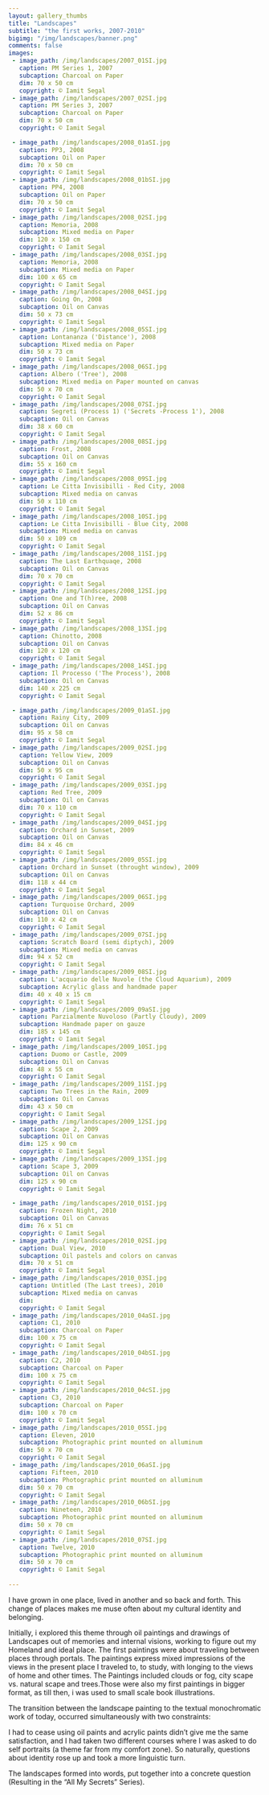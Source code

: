 ```yaml
---
layout: gallery_thumbs
title: "Landscapes"
subtitle: "the first works, 2007-2010"
bigimg: "/img/landscapes/banner.png"
comments: false
images:
 - image_path: /img/landscapes/2007_01SI.jpg
   caption: PM Series 1, 2007
   subcaption: Charcoal on Paper
   dim: 70 x 50 cm
   copyright: © Iamit Segal
 - image_path: /img/landscapes/2007_02SI.jpg
   caption: PM Series 3, 2007
   subcaption: Charcoal on Paper
   dim: 70 x 50 cm
   copyright: © Iamit Segal

 - image_path: /img/landscapes/2008_01aSI.jpg
   caption: PP3, 2008
   subcaption: Oil on Paper
   dim: 70 x 50 cm
   copyright: © Iamit Segal
 - image_path: /img/landscapes/2008_01bSI.jpg
   caption: PP4, 2008
   subcaption: Oil on Paper
   dim: 70 x 50 cm
   copyright: © Iamit Segal
 - image_path: /img/landscapes/2008_02SI.jpg
   caption: Memoria, 2008
   subcaption: Mixed media on Paper
   dim: 120 x 150 cm
   copyright: © Iamit Segal 
 - image_path: /img/landscapes/2008_03SI.jpg
   caption: Memoria, 2008
   subcaption: Mixed media on Paper
   dim: 100 x 65 cm
   copyright: © Iamit Segal
 - image_path: /img/landscapes/2008_04SI.jpg
   caption: Going On, 2008
   subcaption: Oil on Canvas
   dim: 50 x 73 cm
   copyright: © Iamit Segal  
 - image_path: /img/landscapes/2008_05SI.jpg
   caption: Lontananza ('Distance'), 2008 
   subcaption: Mixed media on Paper
   dim: 50 x 73 cm
   copyright: © Iamit Segal
 - image_path: /img/landscapes/2008_06SI.jpg
   caption: Albero ('Tree'), 2008
   subcaption: Mixed media on Paper mounted on canvas
   dim: 50 x 70 cm
   copyright: © Iamit Segal 
 - image_path: /img/landscapes/2008_07SI.jpg
   caption: Segreti (Process 1) ('Secrets -Process 1'), 2008 
   subcaption: Oil on Canvas
   dim: 38 x 60 cm
   copyright: © Iamit Segal 
 - image_path: /img/landscapes/2008_08SI.jpg
   caption: Frost, 2008 
   subcaption: Oil on Canvas
   dim: 55 x 160 cm
   copyright: © Iamit Segal 
 - image_path: /img/landscapes/2008_09SI.jpg
   caption: Le Citta Invisibilli - Red City, 2008
   subcaption: Mixed media on canvas
   dim: 50 x 110 cm
   copyright: © Iamit Segal 
 - image_path: /img/landscapes/2008_10SI.jpg
   caption: Le Citta Invisibilli - Blue City, 2008 
   subcaption: Mixed media on canvas
   dim: 50 x 109 cm
   copyright: © Iamit Segal
 - image_path: /img/landscapes/2008_11SI.jpg
   caption: The Last Earthquaqe, 2008 
   subcaption: Oil on Canvas
   dim: 70 x 70 cm
   copyright: © Iamit Segal 
 - image_path: /img/landscapes/2008_12SI.jpg
   caption: One and T(h)ree, 2008 
   subcaption: Oil on Canvas
   dim: 52 x 86 cm
   copyright: © Iamit Segal 
 - image_path: /img/landscapes/2008_13SI.jpg
   caption: Chinotto, 2008 
   subcaption: Oil on Canvas
   dim: 120 x 120 cm
   copyright: © Iamit Segal
 - image_path: /img/landscapes/2008_14SI.jpg
   caption: Il Processo ('The Process'), 2008 
   subcaption: Oil on Canvas
   dim: 140 x 225 cm
   copyright: © Iamit Segal 

 - image_path: /img/landscapes/2009_01aSI.jpg
   caption: Rainy City, 2009
   subcaption: Oil on Canvas
   dim: 95 x 58 cm
   copyright: © Iamit Segal
 - image_path: /img/landscapes/2009_02SI.jpg
   caption: Yellow View, 2009
   subcaption: Oil on Canvas
   dim: 50 x 95 cm
   copyright: © Iamit Segal
 - image_path: /img/landscapes/2009_03SI.jpg
   caption: Red Tree, 2009
   subcaption: Oil on Canvas
   dim: 70 x 110 cm
   copyright: © Iamit Segal
 - image_path: /img/landscapes/2009_04SI.jpg
   caption: Orchard in Sunset, 2009
   subcaption: Oil on Canvas
   dim: 84 x 46 cm
   copyright: © Iamit Segal
 - image_path: /img/landscapes/2009_05SI.jpg
   caption: Orchard in Sunset (throught window), 2009
   subcaption: Oil on Canvas
   dim: 118 x 44 cm
   copyright: © Iamit Segal
 - image_path: /img/landscapes/2009_06SI.jpg
   caption: Turquoise Orchard, 2009
   subcaption: Oil on Canvas
   dim: 110 x 42 cm
   copyright: © Iamit Segal
 - image_path: /img/landscapes/2009_07SI.jpg
   caption: Scratch Board (semi diptych), 2009
   subcaption: Mixed media on canvas
   dim: 94 x 52 cm
   copyright: © Iamit Segal
 - image_path: /img/landscapes/2009_08SI.jpg
   caption: L'acquario delle Nuvole (the Cloud Aquarium), 2009
   subcaption: Acrylic glass and handmade paper
   dim: 40 x 40 x 15 cm
   copyright: © Iamit Segal
 - image_path: /img/landscapes/2009_09aSI.jpg
   caption: Parzialmente Nuvoloso (Partly Cloudy), 2009
   subcaption: Handmade paper on gauze
   dim: 185 x 145 cm
   copyright: © Iamit Segal
 - image_path: /img/landscapes/2009_10SI.jpg
   caption: Duomo or Castle, 2009
   subcaption: Oil on Canvas
   dim: 48 x 55 cm
   copyright: © Iamit Segal
 - image_path: /img/landscapes/2009_11SI.jpg
   caption: Two Trees in the Rain, 2009
   subcaption: Oil on Canvas
   dim: 43 x 50 cm
   copyright: © Iamit Segal
 - image_path: /img/landscapes/2009_12SI.jpg
   caption: Scape 2, 2009
   subcaption: Oil on Canvas
   dim: 125 x 90 cm
   copyright: © Iamit Segal
 - image_path: /img/landscapes/2009_13SI.jpg
   caption: Scape 3, 2009
   subcaption: Oil on Canvas
   dim: 125 x 90 cm
   copyright: © Iamit Segal

 - image_path: /img/landscapes/2010_01SI.jpg
   caption: Frozen Night, 2010
   subcaption: Oil on Canvas
   dim: 76 x 51 cm
   copyright: © Iamit Segal
 - image_path: /img/landscapes/2010_02SI.jpg
   caption: Dual View, 2010
   subcaption: Oil pastels and colors on canvas
   dim: 70 x 51 cm
   copyright: © Iamit Segal
 - image_path: /img/landscapes/2010_03SI.jpg
   caption: Untitled (The Last trees), 2010
   subcaption: Mixed media on canvas
   dim: 
   copyright: © Iamit Segal
 - image_path: /img/landscapes/2010_04aSI.jpg
   caption: C1, 2010
   subcaption: Charcoal on Paper
   dim: 100 x 75 cm
   copyright: © Iamit Segal
 - image_path: /img/landscapes/2010_04bSI.jpg
   caption: C2, 2010
   subcaption: Charcoal on Paper
   dim: 100 x 75 cm
   copyright: © Iamit Segal
 - image_path: /img/landscapes/2010_04cSI.jpg
   caption: C3, 2010
   subcaption: Charcoal on Paper
   dim: 100 x 70 cm
   copyright: © Iamit Segal
 - image_path: /img/landscapes/2010_05SI.jpg
   caption: Eleven, 2010
   subcaption: Photographic print mounted on alluminum
   dim: 50 x 70 cm
   copyright: © Iamit Segal
 - image_path: /img/landscapes/2010_06aSI.jpg
   caption: Fifteen, 2010
   subcaption: Photographic print mounted on alluminum
   dim: 50 x 70 cm
   copyright: © Iamit Segal
 - image_path: /img/landscapes/2010_06bSI.jpg
   caption: Nineteen, 2010
   subcaption: Photographic print mounted on alluminum
   dim: 50 x 70 cm
   copyright: © Iamit Segal
 - image_path: /img/landscapes/2010_07SI.jpg
   caption: Twelve, 2010
   subcaption: Photographic print mounted on alluminum
   dim: 50 x 70 cm
   copyright: © Iamit Segal
   
---
```


I have grown in one place, lived in another and so back and forth. This change of places makes me muse often about my cultural identity and belonging.

Initially, i explored this theme through oil paintings and drawings of Landscapes out of memories and internal visions, working to figure out my Homeland and ideal place. The first paintings were about traveling between places through portals. The paintings express mixed impressions of the views in the present place I traveled to, to study, with longing to the views of home and other times. The Paintings included clouds or fog, city scape vs. natural scape and trees.Those were also my first paintings in bigger format, as till then, i was used to small scale book illustrations.

The transition between the landscape painting to the textual monochromatic work of today, occurred simultaneously with two constraints:

I had to cease using oil paints and acrylic paints didn’t give me the same satisfaction, and I had taken two different courses where I was asked to do self portraits (a theme far from my comfort zone).
So naturally, questions about identity rose up and took a more linguistic turn.

The landscapes formed into words, put together into a concrete question (Resulting in the “All My Secrets” Series).
